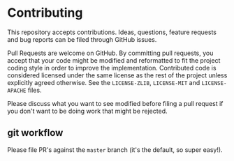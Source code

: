 # Contributing
This repository accepts contributions.  Ideas, questions, feature requests and
bug reports can be filed through GitHub issues.

Pull Requests are welcome on GitHub.  By committing pull requests, you accept
that your code might be modified and reformatted to fit the project coding style
in order to improve the implementation.  Contributed code is considered licensed
under the same license as the rest of the project unless explicitly agreed
otherwise.  See the `LICENSE-ZLIB`, `LICENSE-MIT` and `LICENSE-APACHE` files.

Please discuss what you want to see modified before filing a pull request if you
don't want to be doing work that might be rejected.

## git workflow

Please file PR's against the `master` branch (it's the default, so super easy!).
